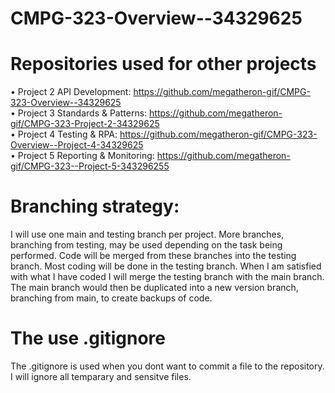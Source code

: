 # CMPG-323-Overview--34329625
# Repositories used for other projects

•	Project 2 API Development: https://github.com/megatheron-gif/CMPG-323-Overview--34329625 <br/>
•	Project 3 Standards & Patterns: https://github.com/megatheron-gif/CMPG-323-Project-2-34329625 <br/>
•	Project 4 Testing & RPA: https://github.com/megatheron-gif/CMPG-323-Overview--Project-4-34329625  <br/>
•	Project 5 Reporting & Monitoring: https://github.com/megatheron-gif/CMPG-323--Project-5-343296255 <br/>

# Branching strategy:	
I will use one main and testing branch per project. More branches, branching from testing, may be used depending on the task being performed. Code will be merged from these branches into the testing branch. Most coding will be done in the testing branch. When I am satisfied with what I have coded I will merge the testing branch with the main branch. The main branch would then be duplicated into a new version branch, branching from main, to create backups of code.

# The use .gitignore
The .gitignore is used when you dont want to commit a file to the repository. I will ignore all temparary and sensitve files. 
